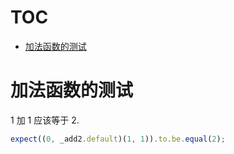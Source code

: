 # TOC
   - [加法函数的测试](#)
<a name=""></a>
 
<a name=""></a>
# 加法函数的测试
1 加 1 应该等于 2.

```js
expect((0, _add2.default)(1, 1)).to.be.equal(2);
```

